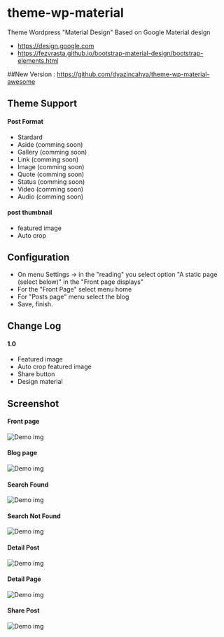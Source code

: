 # theme-wp-material
Theme Wordpress "Material Design" Based on Google Material design

- https://design.google.com
- https://fezvrasta.github.io/bootstrap-material-design/bootstrap-elements.html

##New Version :
https://github.com/dyazincahya/theme-wp-material-awesome

## Theme Support
#### Post Format
- Stardard
- Aside (comming soon)
- Gallery (comming soon)
- Link (comming soon)
- Image (comming soon)
- Quote (comming soon)
- Status (comming soon)
- Video (comming soon)
- Audio (comming soon)

#### post thumbnail
- featured image
- Auto crop

## Configuration
- On menu Settings -> in the "reading" you select option "A static page (select below)" in the "Front page displays"
- For the "Front Page" select menu home
- For "Posts page" menu select the blog
- Save, finish.

## Change Log
#### 1.0
- Featured image
- Auto crop featured image
- Share button
- Design material

## Screenshot

#### Front page
![Demo img](https://lh3.googleusercontent.com/RJVjJAtTMkmRRKvzhCr6gLWh96hee6EArtNbjfxS6PNcleLmXtSdUlebUcesCZGttDf27uKSaNnYLLhqrPzvOHTtjJGkV5JtiYKGeXvMnjoYXZr4yAMOOteZ3wjxNWz7-ZT4PdJf1Tfe1Y4GuJc9aWjglWdl7Gi8Aqv8nE-Mg7wuAEwwSQKhibC6IMQtgKXYFmmTta00pgDHD29_vueyPeMM1-axbqVtTJEZ7zjB9XOyCPS-otjk8RB9YCLyMKLwCbKC0n_gsy61vZD_PMImT5vRpvKLzx0KTWm__Ttj3ZMtDOKDjT8kwko-V9WJFPHEJj7pvWvMm9VgfC1W_8BkWR3Xe4HgmQc8V1YevHptBFLaEvNv4NWsGSolrhiUcRPBUQwAIIvi6NKo5mQQyN4ZqePPJTqV2lQK4pOVUZEYnNkEOdtIIFtg-4vse6JiIdGXCnrsqOB3tf18vfP5Wv61w8qEMdsbc6Mq4FYIapltuBQz0qhYuInVOvKip49OrXVVabuJYeGi1nF2PBFnpaQ9U4ED6285Xs3Bl7WTfSv0VdE=w1349-h626-no)

#### Blog page
![Demo img](https://lh3.googleusercontent.com/kvc2FVUfKIBx89WM0rRo9S-4EdBDSCjNf7ze837uGc7DxaSBCRCZI3Cpt8icZNILWlPQ-pdn8mAIKifgWLaxbIa8DOBkAGFhA3MjYLAs-eflYS20iSaOvrqUQC-p9eV9_FiTHdrz8FfasgZ8ODcLFxQLYBHhO1ETKQAc2KCY66q4QAg_btKd7UWcxucmvWOm6JGs2BFQAfDkgx1CAgs3igUsSohDumYu5jTepJlNWcS_sUzuXKohmOaaivr2GwO3WqrM2nBwdnJvK6pDLja4SDWnH3BOscuqx-Ko87vQKjOSOxUV2Xxb7HnUSzmbY1_oPLTM-JxJhWOpdqJgrYBBZFf2YAEy_q4xgdIRmWEy2f7F5D7Qos6gHAQv_hjKDleuomcxidkX_CXjsa1kuOmRwZb_zJalnFJuRug-6MLan_CKMwrUClznhBaHblms1MRrnQ9zqHjHSYpkRR3g-2xbBlRjm72ho1JtnFyprocsVqq1ozvfiGSsqnUYJBAOt9cD7M06JtjvYm2QzGMTHtfNbYUjtlhKZyZbqYLc0HICkBM=w774-h643-no)

#### Search Found
![Demo img](https://lh3.googleusercontent.com/9SPdog7Ulg0x6wld3joBpU9m9I-C-Uq3pGxIeB5Ej4HfcUp4xy7CRqXwc2igSI8Nf20_cIPkR6waKQqj7VR4nU3Q4Te7KPIzzNhRIZhg3nQBp8610CeV0B2UTHLWUE1Xgdzo8mIXRfZuR1-_nb1ZtVvNIou2JJsslW4CH3muws59xNPrc_FC0gWes35eCJwc1uf5QkAP_H-Ryrk2uVbiyQfPQDHqqOKZnAliYsZI9Zt2DHNlxIrJ9QkHYHd43SQI56CW_2UyhtZlVc4Ff14buHsQQVubA-noh00Vgzh4rFw2LRB9SBEi-ggLSKXnMe6tjhqerfyZSpNOzcRteTDRoyaISQ1872jmH3hm2sNMahRlXpO70fiSNKr9w_LM2jzrKeWLOB5DFFSwNW0ioELYU5pKb7ygQDXChQzSS7xbTW1al9ZIQ8uSNfgOropypSJfBoWB3SO6Cmy9sEsqSgHCcFFPfX1zehC0sMKugIg1X0yzQS3GPFfAbJ4fL-Cr1id7yPSqYIDDW_JNrzdklt-EiE9qGdm2zJaNclv36z-ACrs=w1343-h626-no)

#### Search Not Found
![Demo img](https://lh3.googleusercontent.com/HEWQZPnRrrK3x1pepl7JmuV9k3L24OvyKdBsbs61FasPFEhtxw-7l0VVCqVx1JuQ87sBbwEgKtBOOCBduuKx0gUs1WLGe9A-AM0e07WaKI06s8d61rJuMAp11jRzQKGhnWYTbNjEA2JY9bgSzlL2z0605EQa5ioiLaLcqJyqDIUWM33plO3lOkUu8LIjJWutQ6z_-GdGrVhMW4iILSvUAgCNBEIVTOeiHZ5OJV3tmPRSo9wEhVCDP-bGYapYjRc5PWT2Klg1nagCfTUC3v1XhGOAAY9kHeDdC6zJ-cwcuv5HAHZFaW3EDryoDAevVLQCheR8cLcCGWh1QzErvIsM0sZAG-KjDJlE9KonbV-RxkvZXtjlpdeo2O7VV_taxu-6rjw9AaGzsTe1fiCXcG3PnUF3rf3q6kjvt6v1nQxPUpZkGhK_dOPf9cfnUZjTF_yI-BY3LLZMXyIFelO91XdhPPV01bhLBvoajSiBoDh0vIkhf_-tg_wMsib2AFcX4OhBHspNq463sepBBlEIAA_i65iaOjirHfxY-UU3gptrtZI=w894-h643-no)

#### Detail Post
![Demo img](https://lh3.googleusercontent.com/swvAE8tsm5bCXVKX1qSx4TCqwVEo-fzK-_BsrsoVyMpeT8Z_Ul4h_rtdhbtrzfuyAtvFw3evnyGus63lSJHXsiwHhxqOouZn0WFzPGilZWeHafBL5f7wplvbtNxflwKiRQcuYqRzS8JPlAP1zHVBFBHtmmYfQBihtdQLwYQNbnvDbiyNSa-hUY0bvL4jDHCWWlqQoo6i7RjUsl5XMCxzKQ6YKrfTP5-vk3J_mwKtoNLMRCvl9J1PpyWx5bwzMmoG6Chfy-W4ZX0YzSCvDf90wW0UnJYvl3VCrzkkuPF8YX4n4UeLy-daeMPZocI0Z2XwhszFtqmXuNZ5OzfeP_4oVHgY_iSEmyfHeNtpFBKgr4910QvFcM7gBeesxK_gDqGGejTHFMEz7eGT87ngSlLNAus97gf7IO1n_kXOMOdCsa51CVLyTnkZJAdbskRrS6v2Rx_GPZaB_NK02iJ1v3OVVi4-fTwgQqCoHZs9nZ8SZaAi4fZ8Zrx9CrYSaw44FE30DM4fbWlAggo7vMsvsuxMl8ioz_6NX8TVf2GOw7Y43ao=w426-h643-no)

#### Detail Page
![Demo img](https://lh3.googleusercontent.com/KQ8y8gzhBjiZmgwmZVwS5Id8SP5QAAdg_CaUPzu_UBbRMVFIxvbQh1XtzVWzfKZJFa-kk9Mne8wYNvRclEKHa9GVzuoveKnT08bNx8CQ88TZBTcfj-JzPdegZf3a7SiNdaiOi0hBQiufzQVbh_6JMaufPuVLBor4kZAQfcDzuSLKRbJ9kNAmp6s3Zlr3rKHP_4jvzd42jT91sdGvGQr8MQY2Hj1JKT6qMKobTlA0nBeWogDUtm8y6XAtuWcZMAG8goGNtzV1CCaiuxIsW3Pqj3J7912v4PijDGgUaO0B8F7gA-0E3xLdub-RbO6lpRTo16bfze9KMgoJu-w-3ZFSv2j7Y9-49vx7ZD_z7yJY_wrVNT9N9BWnbu3PqTxVzxWZh60rfjhqcOAF2NsR-niSbIAcEvqx0d-6oKvwxTu6QmhFo-tX2bugO4PHWldfNNjYu8-bSv0PYdyKIC48ZMmecCz3_M5TttmpcuN3HfVeKagryR-Dw7MSzJ516YP0OgHfCunOApszFY-xqmYA3v5-5b5gsVWZhSDf_S9kGW7sP9o=w975-h643-no)

#### Share Post
![Demo img](https://lh3.googleusercontent.com/qfZEq6sD0vdLsZDKpt8fYi8AIOGte9C1-OKGfVrFEvHzwMhd_mauf_gD95H_RTqOB24LUV1L0x7Hv23QlwRGb24KF_OSNSN7JeajC1lXSU1amUGRsDB8iVdiWa0MZAAcz1ujHrZDdwU0CH-2I6d-zTatWlwo8J_-emtBwXrW6qYoEHpiWkQPPlrqFtO4WuWxEug8DFeU0zOpCO3fiLslSxYLJyYXzX7TUxoiCaf5i3SGMyUyY7iInizMrZtBK2LkWBp6pz6Hxy8v2aN4khtk4T81En-2jeoc61hae9Tc6N4UViGP88yvXXgabCJNg3ZaC78-njPxjGt4w5mdKhzSmyeaFZkW_BWx9uNnfH9UpuaF3STnVnNHTloODJRBHvezdemvw40WRe-CKsly1yINnygFiBGtsEQ7ECOhPjzGd7b73-kPM7l0A_-O5gUzztIhhiQSKSwGi-ytQ27AgD7EAXMDGSn1aeh6_xjeHKoS6eZ8ym-EOEatV2Nc0oRdR6OrWQmYCi7HfcvXMX_-nT5fjkh3qNNyF-xla9zOwg0tEAU=w1342-h641-no)
